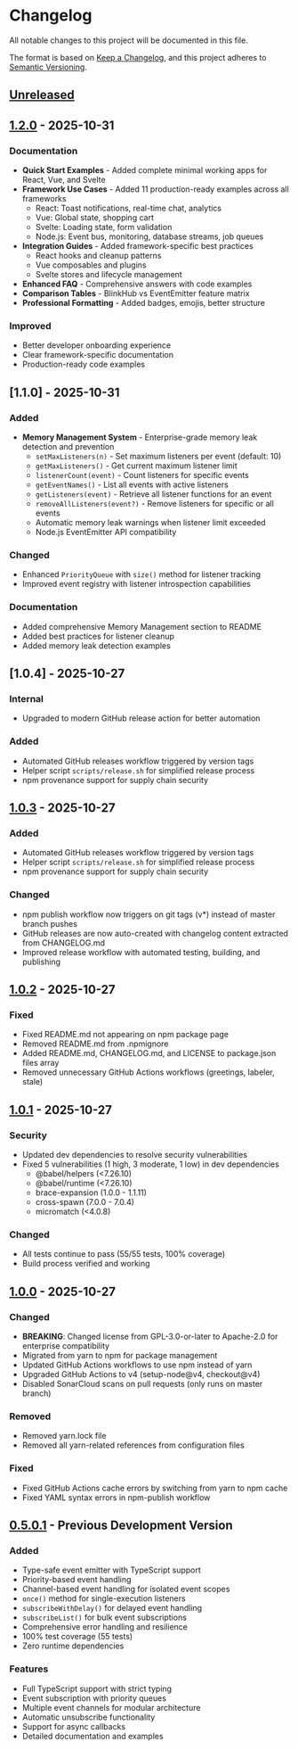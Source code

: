 # Changelog

All notable changes to this project will be documented in this file.

The format is based on [Keep a Changelog](https://keepachangelog.com/en/1.0.0/),
and this project adheres to [Semantic Versioning](https://semver.org/spec/v2.0.0.html).

## [Unreleased]

## [1.2.0] - 2025-10-31

### Documentation
- **Quick Start Examples** - Added complete minimal working apps for React, Vue, and Svelte
- **Framework Use Cases** - Added 11 production-ready examples across all frameworks
  - React: Toast notifications, real-time chat, analytics
  - Vue: Global state, shopping cart
  - Svelte: Loading state, form validation
  - Node.js: Event bus, monitoring, database streams, job queues
- **Integration Guides** - Added framework-specific best practices
  - React hooks and cleanup patterns
  - Vue composables and plugins
  - Svelte stores and lifecycle management
- **Enhanced FAQ** - Comprehensive answers with code examples
- **Comparison Tables** - BlinkHub vs EventEmitter feature matrix
- **Professional Formatting** - Added badges, emojis, better structure

### Improved
- Better developer onboarding experience
- Clear framework-specific documentation
- Production-ready code examples

## [1.1.0] - 2025-10-31

### Added
- **Memory Management System** - Enterprise-grade memory leak detection and prevention
  - `setMaxListeners(n)` - Set maximum listeners per event (default: 10)
  - `getMaxListeners()` - Get current maximum listener limit
  - `listenerCount(event)` - Count listeners for specific events
  - `getEventNames()` - List all events with active listeners
  - `getListeners(event)` - Retrieve all listener functions for an event
  - `removeAllListeners(event?)` - Remove listeners for specific or all events
  - Automatic memory leak warnings when listener limit exceeded
  - Node.js EventEmitter API compatibility

### Changed
- Enhanced `PriorityQueue` with `size()` method for listener tracking
- Improved event registry with listener introspection capabilities

### Documentation
- Added comprehensive Memory Management section to README
- Added best practices for listener cleanup
- Added memory leak detection examples

## [1.0.4] - 2025-10-27

### Internal
- Upgraded to modern GitHub release action for better automation

### Added
- Automated GitHub releases workflow triggered by version tags
- Helper script `scripts/release.sh` for simplified release process
- npm provenance support for supply chain security

## [1.0.3] - 2025-10-27

### Added
- Automated GitHub releases workflow triggered by version tags
- Helper script `scripts/release.sh` for simplified release process
- npm provenance support for supply chain security

### Changed
- npm publish workflow now triggers on git tags (v*) instead of master branch pushes
- GitHub releases are now auto-created with changelog content extracted from CHANGELOG.md
- Improved release workflow with automated testing, building, and publishing

## [1.0.2] - 2025-10-27

### Fixed
- Fixed README.md not appearing on npm package page
- Removed README.md from .npmignore
- Added README.md, CHANGELOG.md, and LICENSE to package.json files array
- Removed unnecessary GitHub Actions workflows (greetings, labeler, stale)

## [1.0.1] - 2025-10-27

### Security
- Updated dev dependencies to resolve security vulnerabilities
- Fixed 5 vulnerabilities (1 high, 3 moderate, 1 low) in dev dependencies
  - @babel/helpers (<7.26.10)
  - @babel/runtime (<7.26.10)
  - brace-expansion (1.0.0 - 1.1.11)
  - cross-spawn (7.0.0 - 7.0.4)
  - micromatch (<4.0.8)

### Changed
- All tests continue to pass (55/55 tests, 100% coverage)
- Build process verified and working

## [1.0.0] - 2025-10-27

### Changed
- **BREAKING**: Changed license from GPL-3.0-or-later to Apache-2.0 for enterprise compatibility
- Migrated from yarn to npm for package management
- Updated GitHub Actions workflows to use npm instead of yarn
- Upgraded GitHub Actions to v4 (setup-node@v4, checkout@v4)
- Disabled SonarCloud scans on pull requests (only runs on master branch)

### Removed
- Removed yarn.lock file
- Removed all yarn-related references from configuration files

### Fixed
- Fixed GitHub Actions cache errors by switching from yarn to npm cache
- Fixed YAML syntax errors in npm-publish workflow

## [0.5.0.1] - Previous Development Version

### Added
- Type-safe event emitter with TypeScript support
- Priority-based event handling
- Channel-based event handling for isolated event scopes
- `once()` method for single-execution listeners
- `subscribeWithDelay()` for delayed event handling
- `subscribeList()` for bulk event subscriptions
- Comprehensive error handling and resilience
- 100% test coverage (55 tests)
- Zero runtime dependencies

### Features
- Full TypeScript support with strict typing
- Event subscription with priority queues
- Multiple event channels for modular architecture
- Automatic unsubscribe functionality
- Support for async callbacks
- Detailed documentation and examples

[unreleased]: https://github.com/valehasadli/BlinkHub/compare/v1.2.0...HEAD
[1.2.0]: https://github.com/valehasadli/BlinkHub/compare/v1.1.0...v1.2.0
[1.0.3]: https://github.com/valehasadli/BlinkHub/compare/v1.0.2...v1.0.3
[1.0.2]: https://github.com/valehasadli/BlinkHub/compare/v1.0.1...v1.0.2
[1.0.1]: https://github.com/valehasadli/BlinkHub/compare/v1.0.0...v1.0.1
[1.0.0]: https://github.com/valehasadli/BlinkHub/compare/v0.5.0.1...v1.0.0
[0.5.0.1]: https://github.com/valehasadli/BlinkHub/releases/tag/v0.5.0.1
